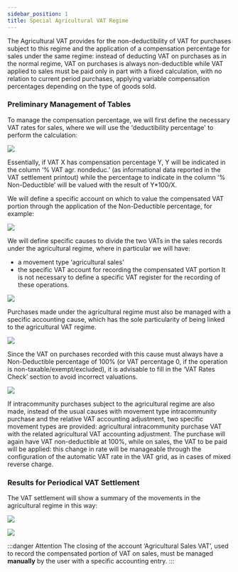 ```yaml
---
sidebar_position: 1
title: Special Agricultural VAT Regime 
---
```


The Agricultural VAT provides for the non-deductibility of VAT for purchases subject to this regime and the application of a compensation percentage for sales under the same regime: instead of deducting VAT on purchases as in the normal regime, VAT on purchases is always non-deductible while VAT applied to sales must be paid only in part with a fixed calculation, with no relation to current period purchases, applying variable compensation percentages depending on the type of goods sold.

### Preliminary Management of Tables

To manage the compensation percentage, we will first define the necessary VAT rates for sales, where we will use the 'deductibility percentage' to perform the calculation:

![](/img/it-it/finance-area/other/agr1.png)

Essentially, if VAT X has compensation percentage Y, Y will be indicated in the column ‘% VAT agr. nondeduc.’ (as informational data reported in the VAT settlement printout) while the percentage to indicate in the column ‘% Non-Deductible’ will be valued with the result of Y*100/X.

We will define a specific account on which to value the compensated VAT portion through the application of the Non-Deductible percentage, for example:

![](/img/it-it/finance-area/other/agr2.png)

We will define specific causes to divide the two VATs in the sales records under the agricultural regime, where in particular we will have:
- a movement type ‘agricultural sales’
- the specific VAT account for recording the compensated VAT portion
It is not necessary to define a specific VAT register for the recording of these operations.

![](/img/it-it/finance-area/other/agr3.png)

Purchases made under the agricultural regime must also be managed with a specific accounting cause, which has the sole particularity of being linked to the agricultural VAT regime.

![](/img/it-it/finance-area/other/agr4.png)

Since the VAT on purchases recorded with this cause must always have a Non-Deductible percentage of 100% (or VAT percentage 0, if the operation is non-taxable/exempt/excluded), it is advisable to fill in the ‘VAT Rates Check’ section to avoid incorrect valuations.

![](/img/it-it/finance-area/other/agr5.png)

If intracommunity purchases subject to the agricultural regime are also made, instead of the usual causes with movement type intracommunity purchase and the relative VAT accounting adjustment, two specific movement types are provided: agricultural intracommunity purchase VAT with the related agricultural VAT accounting adjustment. The purchase will again have VAT non-deductible at 100%, while on sales, the VAT to be paid will be applied: this change in rate will be manageable through the configuration of the automatic VAT rate in the VAT grid, as in cases of mixed reverse charge.



### Results for Periodical VAT Settlement

The VAT settlement will show a summary of the movements in the agricultural regime in this way:

![](/img/it-it/finance-area/other/agr6.png)

![](/img/it-it/finance-area/other/agr7.png)

:::danger Attention
The closing of the account ‘Agricultural Sales VAT’, used to record the compensated portion of VAT on sales, must be managed **manually** by the user with a specific accounting entry.
:::